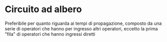 # Circuito ad albero
Preferibile per quanto riguarda ai tempi di propagazione, composto da una serie di operatori che hanno per ingresso altri operatori, eccetto la prima "fila" di operatori che hanno ingressi diretti
